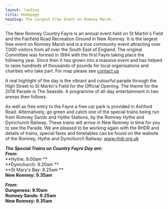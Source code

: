```yaml
---
layout: landing
title: Homepage
heading: The Largest Free Event on Romney Marsh.
---
```

The New Romney Country Fayre is an annual event held on St Martin's Field and the Fairfield Road Recreation Ground in New Romney. It is the largest free event on Romney Marsh and is a true community event attracting over 7,000 visitors from all over the South East of England. The original Committee was formed in 1994 with the first Fayre taking place the following year. Since then it has grown into a massive event and has helped to raise hundreds of thousands of pounds for local organisations and charities who take part. For map please see [contact us](/contact/)

A real highlight of the day is the vibrant and colourful parade through the High Street to St Martin's Field for the Official Opening.   The theme for the 2018 Parade is The Seaside.  A programme of all-day entertainment in two arenas then follows.

As well as free entry to the Fayre a free car park is provided in Ashford Road. Alternatively, go green and catch one of the special trains being run from Romney Sands and Hythe Stations, by the Romney Hythe and Dymchurch Railway. These trains will arrive in New Romney in time for you to see the Parade.  We are pleased to be working again with the RHDR and details of trains, special fares and timetables can be found on the website of the Romney, Hythe and Dymchurch Railway:  www.rhdr.org.uk

_**The Special Trains on Country Fayre Day are:**_\
_**From:**_\
**Hythe;                 9.00am                                          **\
**Dymchurch:        9.20am                                          **\
**St Mary's Bay:    9.25am                                          **\
**New Romney:     9.35am**

**_From:_**\
**Dungeness:          9.10am**\
**Romney Sands:    9.25am**\
**New Romney:      9.35am**
